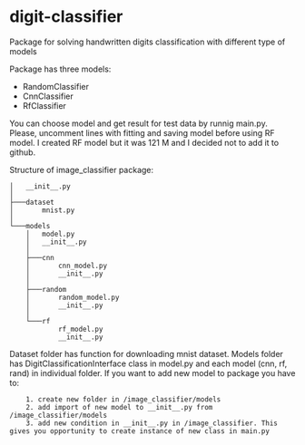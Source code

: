# digit-classifier
Package for solving handwritten digits classification with different type of models 

Package has three models:
- RandomClassifier
- CnnClassifier
- RfClassifier

You can choose model and get result for test data by runnig main.py. Please, uncomment lines with fitting and saving model before using RF model. I created RF model but it was 121 M and I decided not to add it to github.

Structure of image_classifier package:
```
│   __init__.py                                                                                                         
│                                       
├───dataset                                                                                                            
│       mnist.py                                                                                                        
│                                                                                                                       
└───models                                                                                                           
    │   model.py                                                                                                            
    │   __init__.py                                                                                                         
    │                                                                                                                       
    ├───cnn                                                                                                                 
    │       cnn_model.py                                                                                                    
    │       __init__.py                                                                                                     
    │                                                                                                                       
    ├───random                                                                                                              
    │       random_model.py                                                                                                 
    │       __init__.py                                                                                                     
    │                                                                                                                       
    └───rf                                                                                                                          
            rf_model.py                                                                                                             
            __init__.py    
```
 
Dataset folder has function for downloading mnist dataset.
Models folder has DigitClassificationInterface class in model.py and each model (cnn, rf, rand) in individual folder.
If you want to add new model to package you have to:
```
	1. create new folder in /image_classifier/models
	2. add import of new model to __init__.py from /image_classifier/models
	3. add new condition in __init__.py in /image_classifier. This gives you opportunity to create instance of new class in main.py 
```